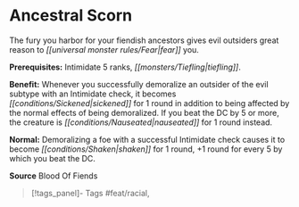 ﻿---
cssclass: [feats]

---
# Ancestral Scorn

The fury you harbor for your fiendish ancestors gives evil outsiders great reason to _[[universal monster rules/Fear|fear]]_ you.

**Prerequisites:** Intimidate 5 ranks, _[[monsters/Tiefling|tiefling]]_.

**Benefit:** Whenever you successfully demoralize an outsider of the evil subtype with an Intimidate check, it becomes _[[conditions/Sickened|sickened]]_ for 1 round in addition to being affected by the normal effects of being demoralized. If you beat the DC by 5 or more, the creature is _[[conditions/Nauseated|nauseated]]_ for 1 round instead.

**Normal:** Demoralizing a foe with a successful Intimidate check causes it to become _[[conditions/Shaken|shaken]]_ for 1 round, +1 round for every 5 by which you beat the DC.

**Source** Blood Of Fiends
>[!tags_panel]- Tags
> #feat/racial, 